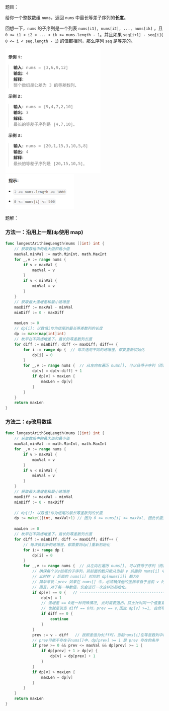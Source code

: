 题目：

给你一个整数数组 `nums`，返回 `nums` 中最长等差子序列的**长度**。

回想一下，`nums` 的子序列是一个列表 `nums[i1], nums[i2], ..., nums[ik]` ，且 `0 <= i1 < i2 < ... < ik <= nums.length - 1`。并且如果 `seq[i+1] - seq[i]`( `0 <= i < seq.length - 1`) 的值都相同，那么序列 `seq` 是等差的。

<img src="5.最长等差数列.assets/image-20231016210547438.png" alt="image-20231016210547438" style="zoom:50%;" />

<img src="5.最长等差数列.assets/image-20240131192513033.png" alt="image-20240131192513033" style="zoom: 67%;" />



题解：

### 方法一：沿用上一题(`dp`使用 map)

```go
func longestArithSeqLength(nums []int) int {
	// 获取数组中的最大值和最小值
	maxVal,minVal := math.MinInt, math.MaxInt
	for _,v := range nums {
        if v > maxVal {
            maxVal = v
        }
        if v < minVal {
            minVal = v
        }
	}
	// 获取最大递增差和最小递增差
	maxDiff := maxVal - minVal
	minDiff := 0 - maxDiff

	maxLen := 0
    // dp[i]: 以数值i作为结尾的最长等差数列的长度
    dp := make(map[int]int)
	// 枚举在不同递增差下，最长的等差数列长度
	for diff := minDiff; diff <= maxDiff; diff++ {
        for i := range dp {  // 每次选用不同的递增差，都要重新初始化
            dp[i] = 0
        }
        for _,v := range nums {  // 从左向右遍历 nums[], 可以获得子序列（而非子集）
            dp[v] = dp[v-diff] + 1
            if dp[v] > maxLen {
                maxLen = dp[v]
            } 
        }
	}
	return maxLen
}
```

### 方法二：`dp`改用数组

```go
func longestArithSeqLength(nums []int) int {
    // 获取数组中的最大值和最小值
    maxVal,minVal := math.MinInt, math.MaxInt
    for _,v := range nums {
        if v > maxVal {
            maxVal = v
        }
        if v < minVal {
            minVal = v
        }
    }
    // 获取最大递增差和最小递增差
    maxDiff := maxVal - minVal
    minDiff := 0 - maxDiff

    // dp[i]: 以数值i作为结尾的最长等差数列的长度
    dp := make([]int, maxVal+1) // 因为 0 <= nums[i] <= maxVal, 因此长度是 maxVal + 1

    maxLen := 0
    // 枚举在不同递增差下，最长的等差数列长度
    for diff := minDiff; diff <= maxDiff; diff++ {
        // 每次换到新的递增差，都需要将dp[]重新初始化
        for i:= range dp {   
            dp[i] = 0
        }
        for _,v := range nums {  // 从左向右遍历 nums[], 可以获得子序列（而非子集）
            // 确保每个以v结尾的子序列，其前面的数只能从当前 v 前面的 nums[i] 中获取
            // 此时在 v 后面的 nums[i] 对应的 dp[nums[i]] 都为0
            // 简单来说：prev 如果在 nums[] 中，必须确保他的坐标来自于当前 v 的坐标之前
            // 而且，对于每一种数值，仅会进行一次这样的初始化。
            if dp[v] == 0 {   // -------------------------------------------关键点
                dp[v] = 1
                // 递增差 == 0是一种特殊情况, 此时需要退出，防止针对同一个值重复让 dp[v]+1
                // 也就是说当 diff == 0时，prev == v,因此 dp[v] >=1, 自然导致dp[v] = 2
                if diff == 0 {   
                    continue
                }
            }
            prev := v - diff   // 按照差值为diff时，当前nums[i]在等差数列中前一个数字的值
            // prev可能不存在于nums[]中，dp[prev] >= 1 是 prev 存在的条件 
            if prev >= 0 && prev <= maxVal && dp[prev] >= 1 {  
                if dp[prev] + 1 > dp[v] {
                    dp[v] = dp[prev] + 1
                }
            }
            if dp[v] > maxLen {
                maxLen = dp[v]
            }
        }
    }
    return maxLen
}
```

